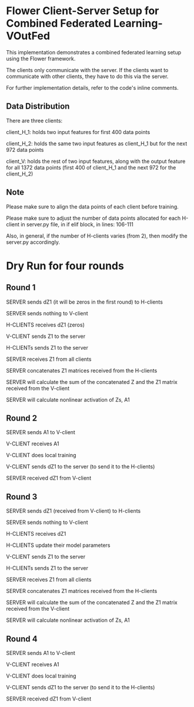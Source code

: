 # Flower Client-Server Setup for Combined Federated Learning-VOutFed

This implementation demonstrates a combined federated learning setup using the Flower framework. 

The clients only communicate with the server. If the clients want to communicate with other clients, they have to do this via the server.

For further implementation details, refer to the code's inline comments.

## Data Distribution

There are three clients:

client_H_1: holds two input features for first 400 data points

client_H_2: holds the same two input features as client_H_1 but for the next 972 data points

client_V: holds the rest of two input features, along with the output feature for all 1372 data points (first 400 of client_H_1 and the next 972 for the client_H_2)

## Note

Please make sure to align the data points of each client before training.

Please make sure to adjust the number of data points allocated for each H-client in server.py file, in if elif block, in lines: 106-111

Also, in general, if the number of H-clients varies (from 2), then modify the server.py accordingly.

# Dry Run for four rounds

## Round 1

SERVER sends dZ1 (it will be zeros in the first round) to H-clients

SERVER sends nothing to V-client

H-CLIENTS receives dZ1 (zeros)

V-CLIENT sends Z1 to the server

H-CLIENTs sends Z1 to the server

SERVER receives Z1 from all clients 

SERVER concatenates Z1 matrices received from the H-clients

SERVER will calculate the sum of the concatenated Z and the Z1 matrix received from the V-client

SERVER will calculate nonlinear activation of Zs, A1

## Round 2

SERVER sends A1 to V-client

V-CLIENT receives A1

V-CLIENT does local training

V-CLIENT sends dZ1 to the server (to send it to the H-clients)

SERVER received dZ1 from V-client

## Round 3

SERVER sends dZ1 (received from V-client) to H-clients

SERVER sends nothing to V-client

H-CLIENTS receives dZ1

H-CLIENTS update their model parameters

V-CLIENT sends Z1 to the server

H-CLIENTs sends Z1 to the server

SERVER receives Z1 from all clients

SERVER concatenates Z1 matrices received from the H-clients

SERVER will calculate the sum of the concatenated Z and the Z1 matrix received from the V-client

SERVER will calculate nonlinear activation of Zs, A1

## Round 4

SERVER sends A1 to V-client

V-CLIENT receives A1

V-CLIENT does local training

V-CLIENT sends dZ1 to the server (to send it to the H-clients)

SERVER received dZ1 from V-client